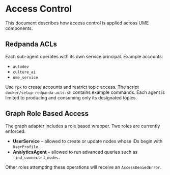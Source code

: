# Access Control

This document describes how access control is applied across UME components.

## Redpanda ACLs

Each sub-agent operates with its own service principal. Example accounts:

- `autodev`
- `culture_ai`
- `ume_service`

Use `rpk` to create accounts and restrict topic access. The script
`docker/setup-redpanda-acls.sh` contains example commands. Each agent is
limited to producing and consuming only its designated topics.

## Graph Role Based Access

The graph adapter includes a role based wrapper. Two roles are currently
enforced:

- **UserService** – allowed to create or update nodes whose IDs begin with
  `UserProfile.`.
- **AnalyticsAgent** – allowed to run advanced queries such as
  `find_connected_nodes`.

Other roles attempting these operations will receive an `AccessDeniedError`.
